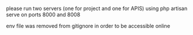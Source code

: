 please run two servers (one for project and one for APIS) using php artisan serve on ports 8000 and 8008

env file was removed from gitignore  in order to be accessible online 